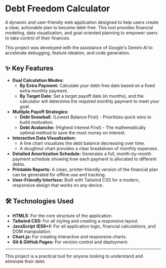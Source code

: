 # Debt Freedom Calculator

A dynamic and user-friendly web application designed to help users create a clear, actionable plan to become debt-free. This tool provides financial modeling, data visualization, and goal-oriented planning to empower users to take control of their finances.

This project was developed with the assistance of Google's Gemini AI to accelerate debugging, feature ideation, and code generation.

## ✨ Key Features

* **Dual Calculation Modes:**
    * **By Extra Payment:** Calculate your debt-free date based on a fixed extra monthly payment.
    * **By Target Date:** Set a target payoff date (in months), and the calculator will determine the required monthly payment to meet your goal.
* **Multiple Payoff Strategies:**
    * **Debt Snowball:** (Lowest Balance First) - Prioritizes quick wins to build motivation.
    * **Debt Avalanche:** (Highest Interest First) - The mathematically optimal method to save the most money on interest.
* **Interactive Data Visualization:**
    * A line chart visualizes the debt balance decreasing over time.
    * A doughnut chart provides a clear breakdown of monthly expenses.
* **Detailed Amortization Schedule:** Generates a full, month-by-month payment schedule showing how each payment is allocated to different debts.
* **Printable Reports:** A clean, printer-friendly version of the financial plan can be generated for offline use and tracking.
* **User-Friendly Interface:** Built with Tailwind CSS for a modern, responsive design that works on any device.

## 🛠️ Technologies Used

* **HTML5:** For the core structure of the application.
* **Tailwind CSS:** For all styling and creating a responsive layout.
* **JavaScript (ES6+):** For all application logic, financial calculations, and DOM manipulation.
* **Chart.js:** For creating interactive and responsive charts.
* **Git & GitHub Pages:** For version control and deployment.

---

This project is a practical tool for anyone looking to understand and eliminate their debt.
